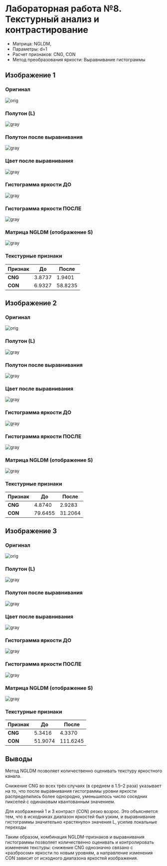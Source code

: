 # Лабораторная работа №8. Текстурный анализ и контрастирование

* Матрица: NGLDM, 
* Параметры: d=1 
* Расчет признаков: CNG, CON 
* Метод преобразования яркости: Выравнивание гистограммы

## Изображение 1

### Оригинал

![orig](../pictures_src/kirp.png)

### Полутон (L)

![gray](../pictures_results/kirp_gray.png)

### Полутон после выравнивания

![gray](../pictures_results/kirp_gray_eq.png)

### Цвет после выравнивания

![gray](../pictures_results/kirp_color_eq.png)

### Гистограмма яркости ДО

![gray](../pictures_results/kirp_hist_before.png)

### Гистограмма яркости ПОСЛЕ

![gray](../pictures_results/kirp_hist_after.png)

### Матрица NGLDM (отображение S)

![gray](../pictures_results/kirp_ngldm.png)

### Текстурные признаки

| **Признак** | **До** | **После** |
|-------------|--------|-----------|
| **CNG**     | 3.8737 | 1.9401    |
| **CON**     | 6.9327 | 58.8235   |

## Изображение 2

### Оригинал

![orig](../pictures_src/oboi.png)

### Полутон (L)

![gray](../pictures_results/oboi_gray.png)

### Полутон после выравнивания

![gray](../pictures_results/oboi_gray_eq.png)

### Цвет после выравнивания

![gray](../pictures_results/oboi_color_eq.png)

### Гистограмма яркости ДО

![gray](../pictures_results/oboi_hist_before.png)

### Гистограмма яркости ПОСЛЕ

![gray](../pictures_results/oboi_hist_after.png)

### Матрица NGLDM (отображение S)

![gray](../pictures_results/oboi_ngldm.png)

### Текстурные признаки

| **Признак** | **До**  | **После** |
|-------------|---------|-----------|
| **CNG**     | 4.8740  | 2.9283    |
| **CON**     | 79.6455 | 31.2064   |

## Изображение 3

### Оригинал

![orig](../pictures_src/sun.png)

### Полутон (L)

![gray](../pictures_results/sun_gray.png)

### Полутон после выравнивания

![gray](../pictures_results/sun_gray_eq.png)

### Цвет после выравнивания

![gray](../pictures_results/sun_color_eq.png)

### Гистограмма яркости ДО

![gray](../pictures_results/sun_hist_before.png)

### Гистограмма яркости ПОСЛЕ

![gray](../pictures_results/sun_hist_after.png)

### Матрица NGLDM (отображение S)

![gray](../pictures_results/sun_ngldm.png)

### Текстурные признаки

| **Признак** | **До**  | **После** |
|-------------|---------|-----------|
| **CNG**     | 5.3416  | 4.3370    |
| **CON**     | 51.9074 | 111.6245  |

## Выводы

Метод NGLDM позволяет количественно оценивать текстуру яркостного канала.

Снижение CNG во всех трёх случаях (в среднем в 1.5–2 раза) указывает на то, что после выравнивания гистограммы уровни яркости распределились более однородно, уменьшилось число соседних пикселей с одинаковым квантованным значением.

Для изображений 1 и 3 контраст (CON) резко возрос. Это объясняется тем, что в исходниках диапазон яркостей был узким, и выравнивание гистограммы значительно «растянуло» значения L, усилив локальные переходы

Таким образом, комбинация NGLDM-признаков и выравнивания гистограммы позволяет количественно оценивать и контролировать изменения текстуры: снижение CNG однозначно связано с «разбросом» яркости по новым уровням, а направление изменения CON зависит от исходного диапазона яркостей изображения.